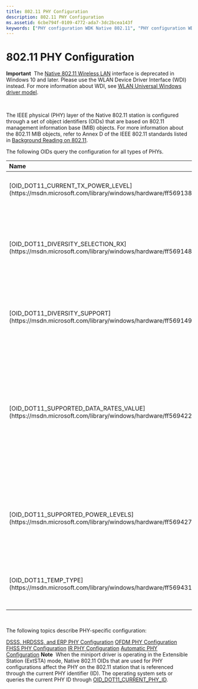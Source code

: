```yaml
---
title: 802.11 PHY Configuration
description: 802.11 PHY Configuration
ms.assetid: 6cbe794f-0109-4772-ada7-3dc2bcea143f
keywords: ["PHY configuration WDK Native 802.11", "PHY configuration WDK Native 802.11 , about PHY miniport driver configuration", "configurations WDK Native 802.11 , PHY configuration"]
---
```


# 802.11 PHY Configuration


**Important**  The [Native 802.11 Wireless LAN](native-802-11-wireless-lan4.md) interface is deprecated in Windows 10 and later. Please use the WLAN Device Driver Interface (WDI) instead. For more information about WDI, see [WLAN Universal Windows driver model](wifi-universal-driver-model.md).

 

The IEEE physical (PHY) layer of the Native 802.11 station is configured through a set of object identifiers (OIDs) that are based on 802.11 management information base (MIB) objects. For more information about the 802.11 MIB objects, refer to Annex D of the IEEE 802.11 standards listed in [Background Reading on 802.11](background-reading-on-802-11.md).

The following OIDs query the configuration for all types of PHYs.

<table>
<colgroup>
<col width="50%" />
<col width="50%" />
</colgroup>
<thead>
<tr class="header">
<th align="left">Name</th>
<th align="left">Description</th>
</tr>
</thead>
<tbody>
<tr class="odd">
<td align="left"><p>[OID_DOT11_CURRENT_TX_POWER_LEVEL](https://msdn.microsoft.com/library/windows/hardware/ff569138)</p></td>
<td align="left"><p>Queries the power level of the PHY.</p></td>
</tr>
<tr class="even">
<td align="left"><p>[OID_DOT11_DIVERSITY_SELECTION_RX](https://msdn.microsoft.com/library/windows/hardware/ff569148)</p></td>
<td align="left"><p>Queries the list of antennas on the PHY that are available for receive (RX) diversity operations.</p></td>
</tr>
<tr class="odd">
<td align="left"><p>[OID_DOT11_DIVERSITY_SUPPORT](https://msdn.microsoft.com/library/windows/hardware/ff569149)</p></td>
<td align="left"><p>Queries the type of antenna diversity that is supported by the PHY.</p></td>
</tr>
<tr class="even">
<td align="left"><p>[OID_DOT11_SUPPORTED_DATA_RATES_VALUE](https://msdn.microsoft.com/library/windows/hardware/ff569422)</p></td>
<td align="left"><p>Queries the transmit and receive data rates that are supported by the Physical Layer Convergence Procedure (PLCP) and Physical Media Dependent (PMD) sublayer of the PHY.</p></td>
</tr>
<tr class="odd">
<td align="left"><p>[OID_DOT11_SUPPORTED_POWER_LEVELS](https://msdn.microsoft.com/library/windows/hardware/ff569427)</p></td>
<td align="left"><p>Queries the number of transmit power levels that are supported by the PMD sublayer of the PHY.</p></td>
</tr>
<tr class="even">
<td align="left"><p>[OID_DOT11_TEMP_TYPE](https://msdn.microsoft.com/library/windows/hardware/ff569431)</p></td>
<td align="left"><p>Queries the operating temperature range of the PHY.</p></td>
</tr>
</tbody>
</table>

 

The following topics describe PHY-specific configuration:

[DSSS, HRDSSS, and ERP PHY Configuration](dsss--hrdsss--and-erp-phy-configuration.md)
[OFDM PHY Configuration](ofdm-phy-configuration.md)
[FHSS PHY Configuration](fhss-phy-configuration.md)
[IR PHY Configuration](ir-phy-configuration.md)
[Automatic PHY Configuration](automatic-phy-configuration.md)
**Note**  When the miniport driver is operating in the Extensible Station (ExtSTA) mode, Native 802.11 OIDs that are used for PHY configurations affect the PHY on the 802.11 station that is referenced through the current PHY identifier (ID). The operating system sets or queries the current PHY ID through [OID\_DOT11\_CURRENT\_PHY\_ID](https://msdn.microsoft.com/library/windows/hardware/ff569135).

 

 

 






